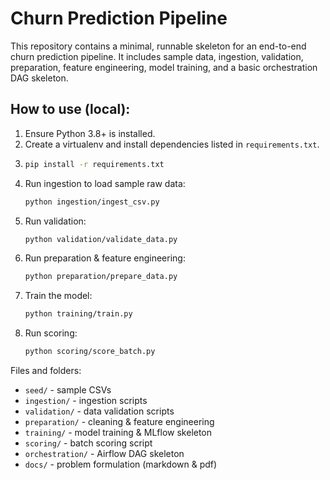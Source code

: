 # Churn Prediction Pipeline
This repository contains a minimal, runnable skeleton for an end-to-end churn prediction pipeline.
It includes sample data, ingestion, validation, preparation, feature engineering, model training,
and a basic orchestration DAG skeleton.

## How to use (local):
1. Ensure Python 3.8+ is installed.
2. Create a virtualenv and install dependencies listed in `requirements.txt`.
3. ```bash
   pip install -r requirements.txt
4. Run ingestion to load sample raw data:
   ```bash
   python ingestion/ingest_csv.py
   ```
4. Run validation:
   ```bash
   python validation/validate_data.py
   ```
5. Run preparation & feature engineering:
   ```bash
   python preparation/prepare_data.py
   ```
6. Train the model:
   ```bash
   python training/train.py
   ```
7. Run scoring:
   ```bash
   python scoring/score_batch.py
   ```

Files and folders:
- `seed/` - sample CSVs
- `ingestion/` - ingestion scripts
- `validation/` - data validation scripts
- `preparation/` - cleaning & feature engineering
- `training/` - model training & MLflow skeleton
- `scoring/` - batch scoring script
- `orchestration/` - Airflow DAG skeleton
- `docs/` - problem formulation (markdown & pdf)

